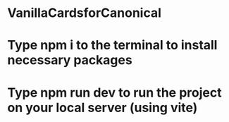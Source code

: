 # VanillaCardsforCanonical
# Type npm i to the terminal to install necessary packages
# Type npm run dev to run the project on your local server (using vite)
